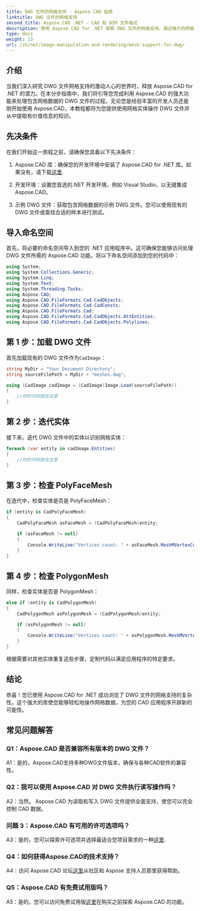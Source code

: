 ```yaml
---
title: DWG 文件的网格支持 - Aspose.CAD 指南
linktitle: DWG 文件的网格支持
second_title: Aspose.CAD .NET - CAD 和 BIM 文件格式
description: 使用 Aspose.CAD for .NET 探索 DWG 文件的网格支持。通过强大的网格操作功能增强您的 CAD 应用程序。
type: docs
weight: 13
url: /zh/net/image-manipulation-and-rendering/mesh-support-for-dwg/
---
```

## 介绍

当我们深入研究 DWG 文件网格支持的激动人心的世界时，释放 Aspose.CAD for .NET 的潜力。在本分步指南中，我们将引导您完成利用 Aspose.CAD 的强大功能来处理包含网格数据的 DWG 文件的过程。无论您是经验丰富的开发人员还是刚开始使用 Aspose.CAD，本教程都将为您提供使用网格实体操作 DWG 文件并从中提取有价值信息的知识。

## 先决条件

在我们开始这一旅程之前，请确保您具备以下先决条件：

1.  Aspose.CAD 库：确保您的开发环境中安装了 Aspose.CAD for .NET 库。如果没有，请下载[这里](https://releases.aspose.com/cad/net/).

2. 开发环境：设置您首选的.NET 开发环境，例如 Visual Studio，以无缝集成 Aspose.CAD。

3. 示例 DWG 文件：获取包含网格数据的示例 DWG 文件。您可以使用现有的 DWG 文件或查找合适的样本进行测试。

## 导入命名空间

首先，将必要的命名空间导入到您的 .NET 应用程序中。这可确保您能够访问处理 DWG 文件所需的 Aspose.CAD 功能。将以下命名空间添加到您的代码中：

```csharp
using System;
using System.Collections.Generic;
using System.Linq;
using System.Text;
using System.Threading.Tasks;
using Aspose.CAD;
using Aspose.CAD.FileFormats.Cad.CadObjects;
using Aspose.CAD.FileFormats.Cad.CadConsts;
using Aspose.CAD.FileFormats.Cad;
using Aspose.CAD.FileFormats.Cad.CadObjects.AttEntities;
using Aspose.CAD.FileFormats.Cad.CadObjects.Polylines;
```

## 第 1 步：加载 DWG 文件

首先加载现有的 DWG 文件作为`CadImage`：

```csharp
string MyDir = "Your Document Directory";
string sourceFilePath = MyDir + "meshes.dwg";

using (CadImage cadImage = (CadImage)Image.Load(sourceFilePath))
{
    //你的代码放在这里
}
```

## 第 2 步：迭代实体

接下来，迭代 DWG 文件中的实体以识别网格实体：

```csharp
foreach (var entity in cadImage.Entities)
{
    //你的代码放在这里
}
```

## 第 3 步：检查 PolyFaceMesh

在迭代中，检查实体是否是 PolyFaceMesh：

```csharp
if (entity is CadPolyFaceMesh)
{
    CadPolyFaceMesh asFaceMesh = (CadPolyFaceMesh)entity;

    if (asFaceMesh != null)
    {
        Console.WriteLine("Vertices count: " + asFaceMesh.MeshMVertexCount);
    }
}
```

## 第 4 步：检查 PolygonMesh

同样，检查实体是否是 PolygonMesh：

```csharp
else if (entity is CadPolygonMesh)
{
    CadPolygonMesh asPolygonMesh = (CadPolygonMesh)entity;

    if (asPolygonMesh != null)
    {
        Console.WriteLine("Vertices count: " + asPolygonMesh.MeshMVertexCount);
    }
}
```

根据需要对其他实体重复这些步骤，定制代码以满足应用程序的特定要求。

## 结论

恭喜！您已使用 Aspose.CAD for .NET 成功浏览了 DWG 文件的网格支持的复杂性。这个强大的库使您能够轻松地操作网格数据，为您的 CAD 应用程序开辟新的可能性。

## 常见问题解答

### Q1：Aspose.CAD 是否兼容所有版本的 DWG 文件？

A1：是的，Aspose.CAD支持多种DWG文件版本，确保与各种CAD软件的兼容性。

### Q2：我可以使用 Aspose.CAD 对 DWG 文件执行读写操作吗？

A2：当然。 Aspose.CAD 为读取和写入 DWG 文件提供全面支持，使您可以完全控制 CAD 数据。

### 问题 3：Aspose.CAD 有可用的许可选项吗？

 A3：是的，您可以探索许可选项并选择最适合您项目需求的一种[这里](https://purchase.aspose.com/buy).

### Q4：如何获得Aspose.CAD的技术支持？

 A4：访问 Aspose.CAD 论坛[这里](https://forum.aspose.com/c/cad/19)从社区和 Aspose 支持人员那里获得帮助。

### Q5：Aspose.CAD 有免费试用版吗？

 A5：是的，您可以访问免费试用版[这里](https://releases.aspose.com/)在购买之前探索 Aspose.CAD 的功能。